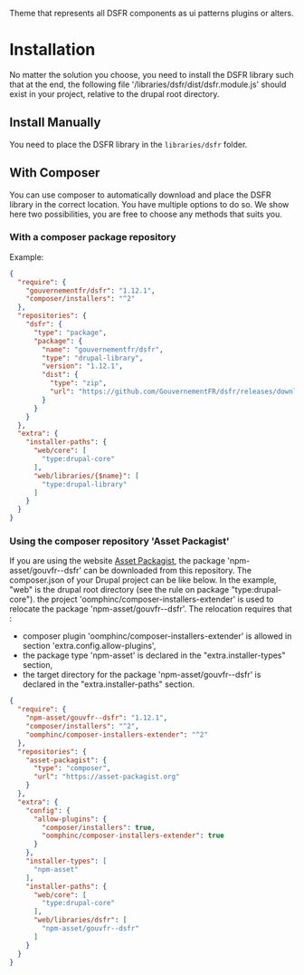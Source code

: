 Theme that represents all DSFR components as ui patterns plugins or alters.

# Installation

No matter the solution you choose, you need to install the DSFR library such that at the end,
the following file '/libraries/dsfr/dist/dsfr.module.js' should exist in your project,
relative to the drupal root directory.

## Install Manually

You need to place the DSFR library in the `libraries/dsfr` folder.

## With Composer

You can use composer to automatically download and place the DSFR library in the correct
location. You have multiple options to do so. We show here two possibilities, you are free to
choose any methods that suits you.

### With a composer package repository

Example:

```json
{
  "require": {
    "gouvernementfr/dsfr": "1.12.1",
    "composer/installers": "^2"
  },
  "repositories": {
    "dsfr": {
      "type": "package",
      "package": {
        "name": "gouvernementfr/dsfr",
        "type": "drupal-library",
        "version": "1.12.1",
        "dist": {
          "type": "zip",
          "url": "https://github.com/GouvernementFR/dsfr/releases/download/v1.12.1/dsfr-v1.12.1.zip"
        }
      }
    }
  },
  "extra": {
    "installer-paths": {
      "web/core": [
        "type:drupal-core"
      ],
      "web/libraries/{$name}": [
        "type:drupal-library"
      ]
    }
  }
}
```
### Using the composer repository 'Asset Packagist'

If you are using the website [Asset Packagist](https://asset-packagist.org), the package 'npm-asset/gouvfr--dsfr' can be
downloaded from this repository. The composer.json of your Drupal project can be like below.
In the example, "web" is the drupal root directory (see the rule on package "type:drupal-core").
the project 'oomphinc/composer-installers-extender' is used to relocate the package 'npm-asset/gouvfr--dsfr'.
The relocation requires that :
 - composer plugin 'oomphinc/composer-installers-extender' is allowed in section 'extra.config.allow-plugins',
 - the package type 'npm-asset' is declared in the "extra.installer-types" section,
 - the target directory for the package 'npm-asset/gouvfr--dsfr' is declared in the "extra.installer-paths" section.

```json
{
  "require": {
    "npm-asset/gouvfr--dsfr": "1.12.1",
    "composer/installers": "^2",
    "oomphinc/composer-installers-extender": "^2"
  },
  "repositories": {
    "asset-packagist": {
      "type": "composer",
      "url": "https://asset-packagist.org"
    }
  },
  "extra": {
    "config": {
      "allow-plugins": {
        "composer/installers": true,
        "oomphinc/composer-installers-extender": true
      }
    },
    "installer-types": [
      "npm-asset"
    ],
    "installer-paths": {
      "web/core": [
        "type:drupal-core"
      ],
      "web/libraries/dsfr": [
        "npm-asset/gouvfr--dsfr"
      ]
    }
  }
}
```

